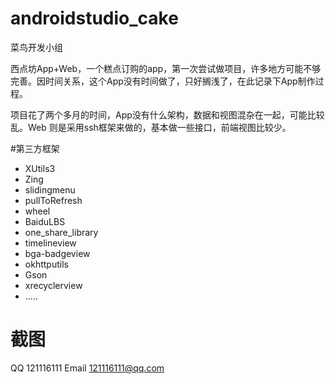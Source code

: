 # androidstudio_cake
菜鸟开发小组 

西点坊App+Web，一个糕点订购的app，第一次尝试做项目，许多地方可能不够完善。因时间关系，这个App没有时间做了，只好搁浅了，在此记录下App制作过程。

项目花了两个多月的时间，App没有什么架构，数据和视图混杂在一起，可能比较乱。Web 则是采用ssh框架来做的，基本做一些接口，前端视图比较少。


#第三方框架
  - XUtils3
  - Zing
  - slidingmenu
  - pullToRefresh
  - wheel
  - BaiduLBS
  - one_share_library
  - timelineview
  - bga-badgeview
  - okhttputils
  - Gson
  - xrecyclerview
  - .....
  
# 截图



QQ 121116111 
Email 121116111@qq.com


